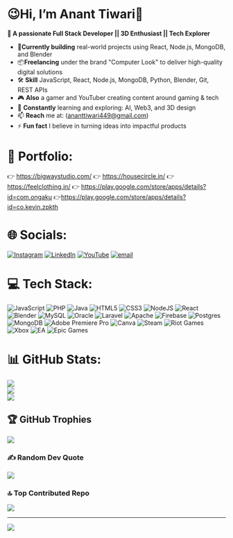 # 😉Hi, I’m Anant Tiwari🚀

**🎯 A passionate Full Stack Developer || 3D Enthusiast || Tech Explorer**

- 💼**Currently building** real-world projects using React, Node.js, MongoDB, and Blender  
- 📦**Freelancing** under the brand "Computer Look" to deliver high-quality digital solutions  
- 🛠️ **Skill** JavaScript, React, Node.js, MongoDB, Python, Blender, Git, REST APIs  
- 🎮 **Also** a gamer and YouTuber creating content around gaming & tech
- 🌱 **Constantly** learning and exploring: AI, Web3, and 3D design  
- 📫 **Reach** me at: (ananttiwari449@gmail.com) 
- ⚡ **Fun fact** I believe in turning ideas into impactful products


# 📂 Portfolio:
👉 https://bigwaystudio.com/
👉 https://housecircle.in/
👉 https://feelclothing.in/
👉 https://play.google.com/store/apps/details?id=com.ongaku
👉https://play.google.com/store/apps/details?id=co.kevin.zpkth



# 🌐 Socials:
[![Instagram](https://img.shields.io/badge/Instagram-%23E4405F.svg?logo=Instagram&logoColor=white)](https://instagram.com/maybeananttt) [![LinkedIn](https://img.shields.io/badge/LinkedIn-%230077B5.svg?logo=linkedin&logoColor=white)](https://linkedin.com/in/anant-tiwari-dev) [![YouTube](https://img.shields.io/badge/YouTube-%23FF0000.svg?logo=YouTube&logoColor=white)](https://youtube.com/@SpiritAmannn ) [![email](https://img.shields.io/badge/Email-D14836?logo=gmail&logoColor=white)](mailto:ananttiwari449@gmail.com) 



# 💻 Tech Stack:
![JavaScript](https://img.shields.io/badge/javascript-%23323330.svg?style=for-the-badge&logo=javascript&logoColor=%23F7DF1E) ![PHP](https://img.shields.io/badge/php-%23777BB4.svg?style=for-the-badge&logo=php&logoColor=white) ![Java](https://img.shields.io/badge/java-%23ED8B00.svg?style=for-the-badge&logo=openjdk&logoColor=white) ![HTML5](https://img.shields.io/badge/html5-%23E34F26.svg?style=for-the-badge&logo=html5&logoColor=white) ![CSS3](https://img.shields.io/badge/css3-%231572B6.svg?style=for-the-badge&logo=css3&logoColor=white) ![NodeJS](https://img.shields.io/badge/node.js-6DA55F?style=for-the-badge&logo=node.js&logoColor=white) ![React](https://img.shields.io/badge/react-%2320232a.svg?style=for-the-badge&logo=react&logoColor=%2361DAFB) ![Blender](https://img.shields.io/badge/blender-%23F5792A.svg?style=for-the-badge&logo=blender&logoColor=white) ![MySQL](https://img.shields.io/badge/mysql-4479A1.svg?style=for-the-badge&logo=mysql&logoColor=white) ![Oracle](https://img.shields.io/badge/Oracle-F80000?style=for-the-badge&logo=oracle&logoColor=white) ![Laravel](https://img.shields.io/badge/laravel-%23FF2D20.svg?style=for-the-badge&logo=laravel&logoColor=white) ![Apache](https://img.shields.io/badge/apache-%23D42029.svg?style=for-the-badge&logo=apache&logoColor=white) ![Firebase](https://img.shields.io/badge/firebase-a08021?style=for-the-badge&logo=firebase&logoColor=ffcd34) ![Postgres](https://img.shields.io/badge/postgres-%23316192.svg?style=for-the-badge&logo=postgresql&logoColor=white) ![MongoDB](https://img.shields.io/badge/MongoDB-%234ea94b.svg?style=for-the-badge&logo=mongodb&logoColor=white) ![Adobe Premiere Pro](https://img.shields.io/badge/Adobe%20Premiere%20Pro-9999FF.svg?style=for-the-badge&logo=Adobe%20Premiere%20Pro&logoColor=white) ![Canva](https://img.shields.io/badge/Canva-%2300C4CC.svg?style=for-the-badge&logo=Canva&logoColor=white) ![Steam](https://img.shields.io/badge/steam-%23000000.svg?style=for-the-badge&logo=steam&logoColor=white) ![Riot Games](https://img.shields.io/badge/riotgames-D32936.svg?style=for-the-badge&logo=riotgames&logoColor=white) ![Xbox](https://img.shields.io/badge/xbox-%23107C10.svg?style=for-the-badge&logo=xbox&logoColor=white) ![EA](https://img.shields.io/badge/ea-%23000000.svg?style=for-the-badge&logo=ea&logoColor=white) ![Epic Games](https://img.shields.io/badge/epicgames-%23313131.svg?style=for-the-badge&logo=epicgames&logoColor=white)


# 📊 GitHub Stats:
![](https://github-readme-stats.vercel.app/api?username=spiritaman&theme=midnight-purple&hide_border=false&include_all_commits=true&count_private=false)<br/>
![](https://nirzak-streak-stats.vercel.app/?user=spiritaman&theme=midnight-purple&hide_border=false)<br/>
![](https://github-readme-stats.vercel.app/api/top-langs/?username=spiritaman&theme=midnight-purple&hide_border=false&include_all_commits=true&count_private=false&layout=compact)


## 🏆 GitHub Trophies
![](https://github-profile-trophy.vercel.app/?username=spiritaman&theme=radical&no-frame=false&no-bg=true&margin-w=4)


### ✍️ Random Dev Quote
![](https://quotes-github-readme.vercel.app/api?type=horizontal&theme=radical)


### 🔝 Top Contributed Repo
![](https://github-contributor-stats.vercel.app/api?username=spiritaman&limit=5&theme=dark&combine_all_yearly_contributions=true)

---
[![](https://visitcount.itsvg.in/api?id=spiritaman&icon=0&color=0)](https://visitcount.itsvg.in)

<!-- Proudly created with GPRM ( https://gprm.itsvg.in ) -->
